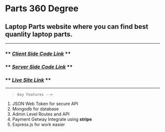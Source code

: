 # Parts 360 Degree
## Laptop Parts website where you can find best quanlity laptop parts.


---


###  ** *[Client Side Code Link](https://github.com/programming-hero-web-course1/manufacturer-website-client-side-MajedHasan)* **
###  ** *[Server Side Code Link](https://github.com/programming-hero-web-course1/manufacturer-website-server-side-MajedHasan)* ** 
###  ** *[Live Site Link](https://p-hero-assignment-12.web.app/)* ** 


---


> `Key Features -->`
01. JSON Web Token for secure API
02. Mongodb for database
03. Admin Level Routes and API
04. Payment Getway Integrate using **stripe**
05. Express.js for work easier